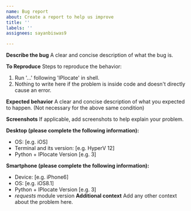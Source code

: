 ```yaml
---
name: Bug report
about: Create a report to help us improve
title: ''
labels: ''
assignees: sayanbiswas9

---
```


**Describe the bug**
A clear and concise description of what the bug is.

**To Reproduce**
Steps to reproduce the behavior:
1. Run '...' following 'IPlocate' in shell.
2. Nothing to write here if the problem is inside code and doesn't directly cause an error.

**Expected behavior**
A clear and concise description of what you expected to happen. (Not necessary for the above same condition)

**Screenshots**
If applicable, add screenshots to help explain your problem.

**Desktop (please complete the following information):**
 - OS: [e.g. iOS]
 - Terminal and its version: [e.g. HyperV 12]
 - Python + IPlocate Version [e.g. 3]

**Smartphone (please complete the following information):**
 - Device: [e.g. iPhone6]
 - OS: [e.g. iOS8.1]
 - Python + IPlocate Version [e.g. 3]
- _requests_ module version
**Additional context**
Add any other context about the problem here.
